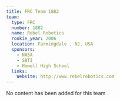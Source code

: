 ```yaml
---
title: FRC Team 1882
team:
  type: FRC
  number: 1882
  name: Rebel Robotics
  rookie_year: 2006
  location: Farmingdale , NJ, USA
  sponsors:
    - NASA
    - SBTI
    - Howell High School
  links:
    Website: http://www.rebelrobotics.com
---
```

No content has been added for this team